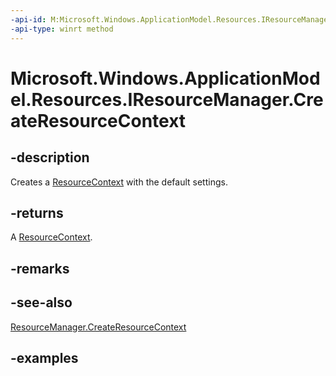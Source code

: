 ```yaml
---
-api-id: M:Microsoft.Windows.ApplicationModel.Resources.IResourceManager.CreateResourceContext
-api-type: winrt method
---
```


# Microsoft.Windows.ApplicationModel.Resources.IResourceManager.CreateResourceContext

<!--
public Microsoft.Windows.ApplicationModel.Resources.ResourceContext CreateResourceContext ();
-->

## -description

Creates a [ResourceContext](resourcecontext.md) with the default settings.

## -returns

A [ResourceContext](resourcecontext.md).

## -remarks

## -see-also

[ResourceManager.CreateResourceContext](resourcemanager_createresourcecontext_1927974819.md)

## -examples
